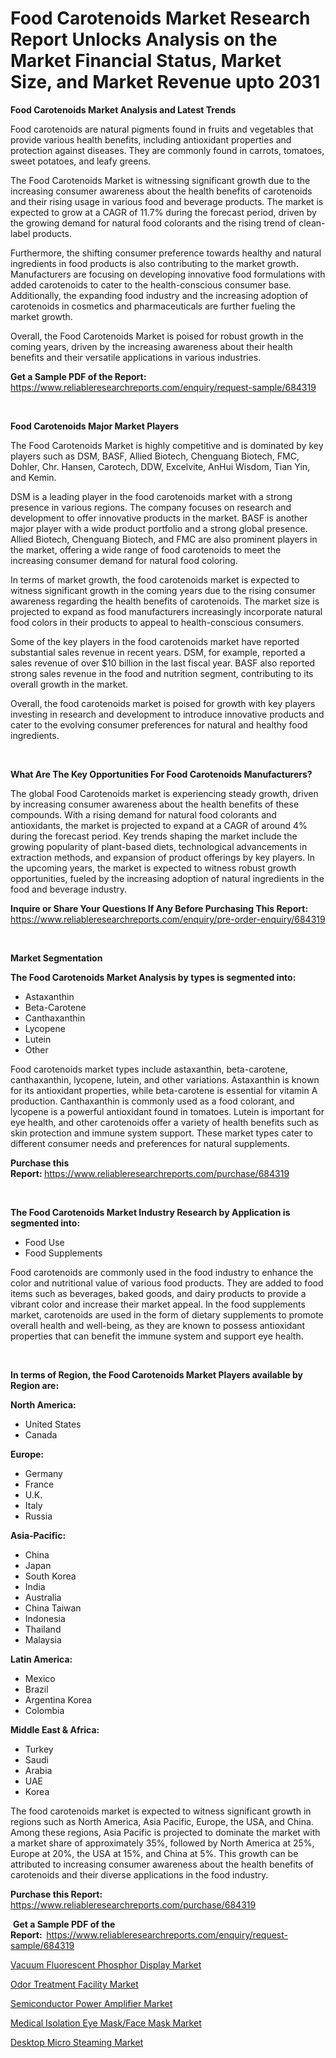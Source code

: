 <p><h1>Food Carotenoids Market Research Report Unlocks Analysis on the Market Financial Status, Market Size, and Market Revenue upto 2031</h1></p><p><strong>Food Carotenoids Market Analysis and Latest Trends</strong></p>
<p><p>Food carotenoids are natural pigments found in fruits and vegetables that provide various health benefits, including antioxidant properties and protection against diseases. They are commonly found in carrots, tomatoes, sweet potatoes, and leafy greens.</p><p>The Food Carotenoids Market is witnessing significant growth due to the increasing consumer awareness about the health benefits of carotenoids and their rising usage in various food and beverage products. The market is expected to grow at a CAGR of 11.7% during the forecast period, driven by the growing demand for natural food colorants and the rising trend of clean-label products.</p><p>Furthermore, the shifting consumer preference towards healthy and natural ingredients in food products is also contributing to the market growth. Manufacturers are focusing on developing innovative food formulations with added carotenoids to cater to the health-conscious consumer base. Additionally, the expanding food industry and the increasing adoption of carotenoids in cosmetics and pharmaceuticals are further fueling the market growth.</p><p>Overall, the Food Carotenoids Market is poised for robust growth in the coming years, driven by the increasing awareness about their health benefits and their versatile applications in various industries.</p></p>
<p><strong>Get a Sample PDF of the Report:&nbsp;</strong> <a href="https://www.reliableresearchreports.com/enquiry/request-sample/684319">https://www.reliableresearchreports.com/enquiry/request-sample/684319</a></p>
<p>&nbsp;</p>
<p><strong>Food Carotenoids Major Market Players</strong></p>
<p><p>The Food Carotenoids Market is highly competitive and is dominated by key players such as DSM, BASF, Allied Biotech, Chenguang Biotech, FMC, Dohler, Chr. Hansen, Carotech, DDW, Excelvite, AnHui Wisdom, Tian Yin, and Kemin.</p><p>DSM is a leading player in the food carotenoids market with a strong presence in various regions. The company focuses on research and development to offer innovative products in the market. BASF is another major player with a wide product portfolio and a strong global presence. Allied Biotech, Chenguang Biotech, and FMC are also prominent players in the market, offering a wide range of food carotenoids to meet the increasing consumer demand for natural food coloring.</p><p>In terms of market growth, the food carotenoids market is expected to witness significant growth in the coming years due to the rising consumer awareness regarding the health benefits of carotenoids. The market size is projected to expand as food manufacturers increasingly incorporate natural food colors in their products to appeal to health-conscious consumers.</p><p>Some of the key players in the food carotenoids market have reported substantial sales revenue in recent years. DSM, for example, reported a sales revenue of over $10 billion in the last fiscal year. BASF also reported strong sales revenue in the food and nutrition segment, contributing to its overall growth in the market.</p><p>Overall, the food carotenoids market is poised for growth with key players investing in research and development to introduce innovative products and cater to the evolving consumer preferences for natural and healthy food ingredients.</p></p>
<p>&nbsp;</p>
<p><strong>What Are The Key Opportunities For Food Carotenoids Manufacturers?</strong></p>
<p><p>The global Food Carotenoids market is experiencing steady growth, driven by increasing consumer awareness about the health benefits of these compounds. With a rising demand for natural food colorants and antioxidants, the market is projected to expand at a CAGR of around 4% during the forecast period. Key trends shaping the market include the growing popularity of plant-based diets, technological advancements in extraction methods, and expansion of product offerings by key players. In the upcoming years, the market is expected to witness robust growth opportunities, fueled by the increasing adoption of natural ingredients in the food and beverage industry.</p></p>
<p><strong>Inquire or Share Your Questions If Any Before Purchasing This Report:</strong> <a href="https://www.reliableresearchreports.com/enquiry/pre-order-enquiry/684319">https://www.reliableresearchreports.com/enquiry/pre-order-enquiry/684319</a></p>
<p>&nbsp;</p>
<p><strong>Market Segmentation</strong></p>
<p><strong>The Food Carotenoids Market Analysis by types is segmented into:</strong></p>
<p><ul><li>Astaxanthin</li><li>Beta-Carotene</li><li>Canthaxanthin</li><li>Lycopene</li><li>Lutein</li><li>Other</li></ul></p>
<p><p>Food carotenoids market types include astaxanthin, beta-carotene, canthaxanthin, lycopene, lutein, and other variations. Astaxanthin is known for its antioxidant properties, while beta-carotene is essential for vitamin A production. Canthaxanthin is commonly used as a food colorant, and lycopene is a powerful antioxidant found in tomatoes. Lutein is important for eye health, and other carotenoids offer a variety of health benefits such as skin protection and immune system support. These market types cater to different consumer needs and preferences for natural supplements.</p></p>
<p><strong>Purchase this Report:&nbsp;</strong><a href="https://www.reliableresearchreports.com/purchase/684319">https://www.reliableresearchreports.com/purchase/684319</a></p>
<p>&nbsp;</p>
<p><strong>The Food Carotenoids Market Industry Research by Application is segmented into:</strong></p>
<p><ul><li>Food Use</li><li>Food Supplements</li></ul></p>
<p><p>Food carotenoids are commonly used in the food industry to enhance the color and nutritional value of various food products. They are added to food items such as beverages, baked goods, and dairy products to provide a vibrant color and increase their market appeal. In the food supplements market, carotenoids are used in the form of dietary supplements to promote overall health and well-being, as they are known to possess antioxidant properties that can benefit the immune system and support eye health.</p></p>
<p>&nbsp;</p>
<p><strong>In terms of Region, the Food Carotenoids Market Players available by Region are:</strong></p>
<p>
    <p> <strong> North America: </strong>
        <ul>
            <li>United States</li>
            <li>Canada</li>
        </ul>
        </p> 
    <p> <strong> Europe: </strong>
        <ul>
            <li>Germany</li>
            <li>France</li>
            <li>U.K.</li>
            <li>Italy</li>
            <li>Russia</li>
        </ul>
        </p> 
    <p> <strong> Asia-Pacific: </strong>
        <ul>
            <li>China</li>
            <li>Japan</li>
            <li>South Korea</li>
            <li>India</li>
            <li>Australia</li>
            <li>China Taiwan</li>
            <li>Indonesia</li>
            <li>Thailand</li>
            <li>Malaysia</li>
        </ul>
        </p> 
    <p> <strong> Latin America: </strong>
        <ul>
            <li>Mexico</li>
            <li>Brazil</li>
            <li>Argentina Korea</li>
            <li>Colombia</li>
        </ul>
        </p> 
    <p> <strong> Middle East & Africa: </strong>
        <ul>
            <li>Turkey</li>
            <li>Saudi</li>
            <li>Arabia</li>
            <li>UAE</li>
            <li>Korea</li>
        </ul>
    </p>
    </p>
<p><p>The food carotenoids market is expected to witness significant growth in regions such as North America, Asia Pacific, Europe, the USA, and China. Among these regions, Asia Pacific is projected to dominate the market with a market share of approximately 35%, followed by North America at 25%, Europe at 20%, the USA at 15%, and China at 5%. This growth can be attributed to increasing consumer awareness about the health benefits of carotenoids and their diverse applications in the food industry.</p></p>
<p><strong>Purchase this Report: </strong><a href="https://www.reliableresearchreports.com/purchase/684319">https://www.reliableresearchreports.com/purchase/684319</a></p>
<p>&nbsp;<strong>Get a Sample PDF of the Report:&nbsp;&nbsp;</strong><a href="https://www.reliableresearchreports.com/enquiry/request-sample/684319">https://www.reliableresearchreports.com/enquiry/request-sample/684319</a></p>
<p><strong></strong></p>
<p><p><a href="https://view.publitas.com/reportprime-1/vacuum-fluorescent-phosphor-display-market-with-the-goal-of-estimating-the-market-size-and-future-growth-potential-of-various-market-segments-based-on-component-applications-end-user-and-region/">Vacuum Fluorescent Phosphor Display Market</a></p><p><a href="https://glittery-fuchsia-86a.notion.site/Odor-Treatment-Facility-Market-Size-Reflecting-a-Forecast-Till-2031-Market-By-Type-By-Application--ea462b5be9134044a380b44af39e6028">Odor Treatment Facility Market</a></p><p><a href="https://view.publitas.com/reportprime-1/semiconductor-power-amplifier-market-with-the-goal-of-estimating-the-market-size-and-future-growth-potential-of-various-market-segments-based-on-component-applications-end-user-and-region/">Semiconductor Power Amplifier Market</a></p><p><a href="https://glittery-fuchsia-86a.notion.site/Medical-Isolation-Eye-Mask-Face-Mask-Market-Research-Report-Provides-Critical-Insights-that-can-help-53e7a5aeaf614da098f736d26e11a889">Medical Isolation Eye Mask/Face Mask Market</a></p><p><a href="https://acidic-farm-354.notion.site/Desktop-Micro-Steaming-Market-Research-Report-Provides-thorough-Industry-Overview-which-offers-an-I-17082a11929d4be1bee1fc413b536d86">Desktop Micro Steaming Market</a></p></p>